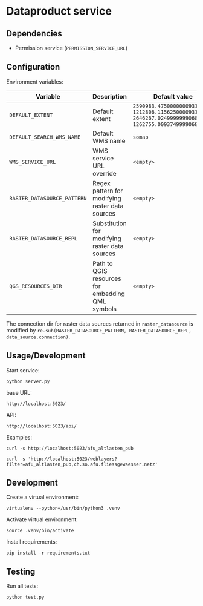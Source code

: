 Dataproduct service
===================


Dependencies
------------

* Permission service (`PERMISSION_SERVICE_URL`)


Configuration
-------------

Environment variables:

| Variable                    | Description                                       | Default value                |
|-----------------------------|---------------------------------------------------|------------------------------|
| `DEFAULT_EXTENT`            | Default extent                                    | `2590983.47500000009313226, 1212806.11562500009313226, 2646267.02499999990686774, 1262755.00937499990686774` |
| `DEFAULT_SEARCH_WMS_NAME`   | Default WMS name                                  | `somap`                      |
| `WMS_SERVICE_URL`           | WMS service URL override                          | `<empty>`                    |
| `RASTER_DATASOURCE_PATTERN` | Regex pattern for modifying raster data sources   | `<empty>`                    |
| `RASTER_DATASOURCE_REPL`    | Substitution for modifying raster data sources    | `<empty>`                    |
| `QGS_RESOURCES_DIR`         | Path to QGIS resources for embedding QML symbols  | `<empty>`                    |  

The connection dir for raster data sources returned in `raster_datasource` is modified by `re.sub(RASTER_DATASOURCE_PATTERN, RASTER_DATASOURCE_REPL, data_source.connection)`.


Usage/Development
-----------------

Start service:

    python server.py

base URL:

    http://localhost:5023/

API:

    http://localhost:5023/api/

Examples:

    curl -s http://localhost:5023/afu_altlasten_pub

    curl -s 'http://localhost:5023/weblayers?filter=afu_altlasten_pub,ch.so.afu.fliessgewaesser.netz'


Development
-----------

Create a virtual environment:

    virtualenv --python=/usr/bin/python3 .venv

Activate virtual environment:

    source .venv/bin/activate

Install requirements:

    pip install -r requirements.txt


Testing
-------

Run all tests:

    python test.py
